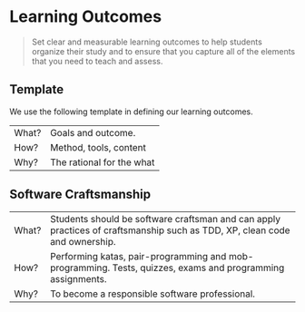 # Learning Outcomes
> Set clear and measurable learning outcomes to help students organize their study and to ensure that you capture all of the elements that you need to teach and assess.

## Template
We use the following template in defining our learning outcomes.

|       |                           |
|-------|---------------------------|
| What? | Goals and outcome.        |
| How?  | Method, tools, content    |
| Why?  | The rational for the what |

## Software Craftsmanship
|       |                           |
|-------|---------------------------|
| What? | Students should be software craftsman and can apply practices of craftsmanship such as TDD, XP, clean code and ownership.      |
| How?  | Performing katas, pair-programming and mob-programming. Tests, quizzes, exams and programming assignments.     |
| Why?  | To become a responsible software professional.  |
